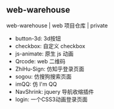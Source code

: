 ## web-warehouse
web-warehouse | web 项目仓库 | private

- button-3d: 3d按钮
- checkbox: 自定义 checkbox
- js-animate: 原生 js 动画
- Qrcode: web 二维码
- ZhiHu-Sign: 仿知乎登录页面
- sogou: 仿搜狗搜索页面
- imQQ: 仿 I'm QQ
- NavShrink: jquery 导航收缩插件
- login: 一个CSS3动画登录页面